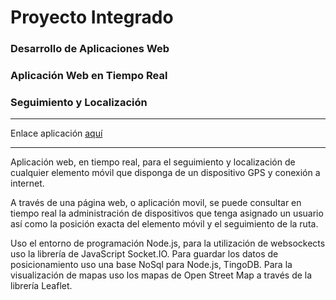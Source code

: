 <h1>Proyecto Integrado</h1>
<h3>Desarrollo de Aplicaciones Web</h3>
<h3>Aplicación Web en Tiempo Real</h3>
<h3>Seguimiento y Localización</h3>

<hr/>
Enlace aplicación <a href="http://localizacionjs.herokuapp.com" target="_blank">aquí</a>
<hr/>

Aplicación web, en tiempo real, para el seguimiento y localización de cualquier elemento móvil que disponga de un dispositivo GPS y conexión a internet.

A través de una página web, o aplicación movil, se puede consultar en tiempo real la administración de dispositivos que tenga asignado un usuario así como la posición exacta del elemento móvil y el seguimiento de la ruta.

Uso el entorno de programación Node.js, para la utilización de websockects uso la librería de JavaScript Socket.IO.
Para guardar los datos de posicionamiento uso una base NoSql para Node.js, TingoDB.
Para la visualización de mapas uso los mapas de Open Street Map a través de la librería Leaflet.